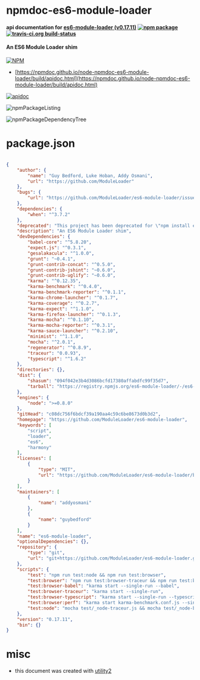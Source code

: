 # npmdoc-es6-module-loader

#### api documentation for  [es6-module-loader (v0.17.11)](https://github.com/ModuleLoader/es6-module-loader)  [![npm package](https://img.shields.io/npm/v/npmdoc-es6-module-loader.svg?style=flat-square)](https://www.npmjs.org/package/npmdoc-es6-module-loader) [![travis-ci.org build-status](https://api.travis-ci.org/npmdoc/node-npmdoc-es6-module-loader.svg)](https://travis-ci.org/npmdoc/node-npmdoc-es6-module-loader)

#### An ES6 Module Loader shim

[![NPM](https://nodei.co/npm/es6-module-loader.png?downloads=true&downloadRank=true&stars=true)](https://www.npmjs.com/package/es6-module-loader)

- [https://npmdoc.github.io/node-npmdoc-es6-module-loader/build/apidoc.html](https://npmdoc.github.io/node-npmdoc-es6-module-loader/build/apidoc.html)

[![apidoc](https://npmdoc.github.io/node-npmdoc-es6-module-loader/build/screenCapture.buildCi.browser.%252Ftmp%252Fbuild%252Fapidoc.html.png)](https://npmdoc.github.io/node-npmdoc-es6-module-loader/build/apidoc.html)

![npmPackageListing](https://npmdoc.github.io/node-npmdoc-es6-module-loader/build/screenCapture.npmPackageListing.svg)

![npmPackageDependencyTree](https://npmdoc.github.io/node-npmdoc-es6-module-loader/build/screenCapture.npmPackageDependencyTree.svg)



# package.json

```json

{
    "author": {
        "name": "Guy Bedford, Luke Hoban, Addy Osmani",
        "url": "https://github.com/ModuleLoader"
    },
    "bugs": {
        "url": "https://github.com/ModuleLoader/es6-module-loader/issues"
    },
    "dependencies": {
        "when": "^3.7.2"
    },
    "deprecated": "This project has been deprecated for \"npm install es-module-loader\" based on the newer loader spec.",
    "description": "An ES6 Module Loader shim",
    "devDependencies": {
        "babel-core": "^5.8.20",
        "expect.js": "^0.3.1",
        "gesalakacula": "^1.0.0",
        "grunt": "~0.4.1",
        "grunt-contrib-concat": "^0.5.0",
        "grunt-contrib-jshint": "~0.6.0",
        "grunt-contrib-uglify": "~0.6.0",
        "karma": "^0.12.35",
        "karma-benchmark": "^0.4.0",
        "karma-benchmark-reporter": "^0.1.1",
        "karma-chrome-launcher": "^0.1.7",
        "karma-coverage": "^0.2.7",
        "karma-expect": "^1.1.0",
        "karma-firefox-launcher": "^0.1.3",
        "karma-mocha": "^0.1.10",
        "karma-mocha-reporter": "^0.3.1",
        "karma-sauce-launcher": "^0.2.10",
        "minimist": "^1.1.0",
        "mocha": "^2.0.1",
        "regenerator": "^0.8.9",
        "traceur": "0.0.93",
        "typescript": "^1.6.2"
    },
    "directories": {},
    "dist": {
        "shasum": "094f042e3b4d3086bcfd17380affabdfc99f35d7",
        "tarball": "https://registry.npmjs.org/es6-module-loader/-/es6-module-loader-0.17.11.tgz"
    },
    "engines": {
        "node": ">=0.8.0"
    },
    "gitHead": "c08dc756f6bdcf39a190aa4c59c6be8673d0b3d2",
    "homepage": "https://github.com/ModuleLoader/es6-module-loader",
    "keywords": [
        "script",
        "loader",
        "es6",
        "harmony"
    ],
    "licenses": [
        {
            "type": "MIT",
            "url": "https://github.com/ModuleLoader/es6-module-loader/blob/master/LICENSE-MIT"
        }
    ],
    "maintainers": [
        {
            "name": "addyosmani"
        },
        {
            "name": "guybedford"
        }
    ],
    "name": "es6-module-loader",
    "optionalDependencies": {},
    "repository": {
        "type": "git",
        "url": "git+https://github.com/ModuleLoader/es6-module-loader.git"
    },
    "scripts": {
        "test": "npm run test:node && npm run test:browser",
        "test:browser": "npm run test:browser-traceur && npm run test:browser-babel && npm run test:browser-typescript",
        "test:browser-babel": "karma start --single-run --babel",
        "test:browser-traceur": "karma start --single-run",
        "test:browser-typescript": "karma start --single-run --typescript",
        "test:browser:perf": "karma start karma-benchmark.conf.js --single-run",
        "test:node": "mocha test/_node-traceur.js && mocha test/_node-babel.js && mocha test/_node-typescript.js"
    },
    "version": "0.17.11",
    "bin": {}
}
```



# misc
- this document was created with [utility2](https://github.com/kaizhu256/node-utility2)
